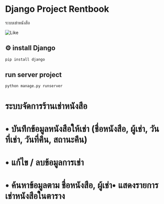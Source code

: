 # Django Project Rentbook
 ระบบเข่าหนังสือ

 ![Like](https://img5.pic.in.th/file/secure-sv1/Screenshot-2025-04-28-082427.png)

## ⚙️  install Django

```bash
pip install django
```

## run server project

```bash
python manage.py runserver
```
# ระบบจัดการร้านเช่าหนังสือ
# • บันทึกข้อมูลหนังสือให้เช่า (ชื่อหนังสือ, ผู้เช่า, วันที่เช่า, วันที่คืน, สถานะคืน)
# • แก้ไข / ลบข้อมูลการเช่า
# • ค้นหาข้อมูลตาม ชื่อหนังสือ, ผู้เช่า• แสดงรายการเช่าหนังสือในตาราง
